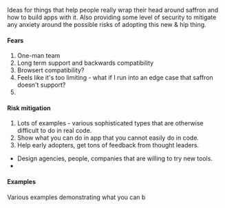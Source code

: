 Ideas for things that help people really wrap their head around saffron and how to build apps with it. Also providing
some level of security to mitigate any anxiety around the possible risks of adopting this new & hip thing.

#### Fears

1. One-man team
2. Long term support and backwards compatibility
3. Browsert compatibility?
4. Feels like it's too limiting - what if I run into an edge case that saffron doesn't support?
5. 


#### Risk mitigation

1. Lots of examples - various sophisticated types that are otherwise difficult to do in real code.
2. Show what you can do in app that you cannot easily do in code.
3. Help early adopters, get tons of feedback from thought leaders. 
  - Design agencies, people, companies that are willing to try new tools.
  - 

#### Examples

Various examples demonstrating what you can b
